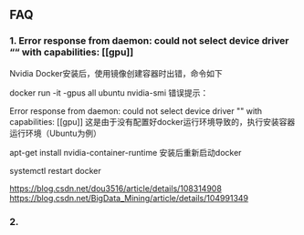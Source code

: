 
## FAQ

### 1. Error response from daemon: could not select device driver ““ with capabilities: [[gpu]]

Nvidia Docker安装后，使用镜像创建容器时出错，命令如下

docker run -it -gpus all ubuntu nvidia-smi
错误提示：

Error response from daemon: could not select device driver "" with capabilities: [[gpu]]
这是由于没有配置好docker运行环境导致的，执行安装容器运行环境（Ubuntu为例）

apt-get install nvidia-container-runtime
安装后重新启动docker

systemctl restart docker

https://blog.csdn.net/dou3516/article/details/108314908
https://blog.csdn.net/BigData_Mining/article/details/104991349

### 2. 
